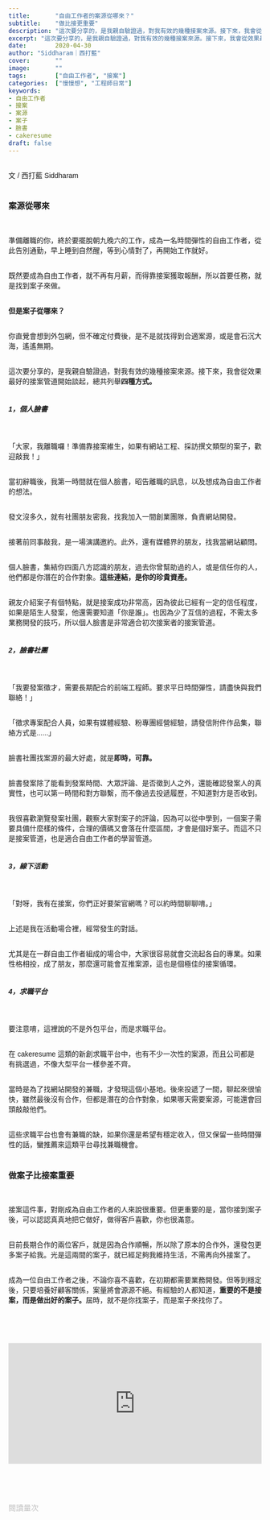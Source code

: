 ```yaml
---
title:       "自由工作者的案源從哪來？"
subtitle:    "做比接更重要"
description: "這次要分享的，是我親自驗證過，對我有效的幾種接案來源。接下來，我會從效果最好的接案管道開始談起，總共列舉四種方式..."
excerpt: "這次要分享的，是我親自驗證過，對我有效的幾種接案來源。接下來，我會從效果最好的接案管道開始談起，總共列舉四種方式..."
date:        2020-04-30
author: "Siddharam｜西打藍"
cover:       ""
image:       ""
tags:        ["自由工作者", "接案"]
categories:  ["慢慢想", "工程師日常"]
keywords:
- 自由工作者
- 接案
- 案源
- 案子
- 臉書
- cakeresume
draft: false
---
```


<article style="font-family: 'Noto Sans TC', '微軟正黑體', sans-serif; font-weight: 300;">

<br>文 / 西打藍 Siddharam<br><br>

<h3 class="article-h1-color">案源從哪來</h3><br>

準備離職的你，終於要擺脫朝九晚六的工作，成為一名時間彈性的自由工作者，從此告別通勤，早上睡到自然醒，等到心情對了，再開始工作就好。<br><br>

既然要成為自由工作者，就不再有月薪，而得靠接案獲取報酬，所以首要任務，就是找到案子來做。<br><br>

<b>但是案子從哪來？</b><br><br>

你直覺會想到外包網，但不確定付費後，是不是就找得到合適案源，或是會石沉大海，遙遙無期。<br><br>

這次要分享的，是我親自驗證過，對我有效的幾種接案來源。接下來，我會從效果最好的接案管道開始談起，總共列舉<b>四種方式。</b><br><br>

<h5 class="article-h1-color">1，個人臉書</h5><br>

「大家，我離職囉！準備靠接案維生，如果有網站工程、採訪撰文類型的案子，歡迎敲我！」<br><br>

當初辭職後，我第一時間就在個人臉書，昭告離職的訊息，以及想成為自由工作者的想法。<br><br>

發文沒多久，就有社團朋友密我，找我加入一間創業團隊，負責網站開發。<br><br>

接著前同事敲我，是一場演講邀約。此外，還有媒體界的朋友，找我當網站顧問。<br><br>

個人臉書，集結你四面八方認識的朋友，過去你曾幫助過的人，或是信任你的人，他們都是你潛在的合作對象。<b>這些連結，是你的珍貴資產。</b><br><br>

親友介紹案子有個特點，就是接案成功非常高，因為彼此已經有一定的信任程度，如果是陌生人發案，他還需要知道「你是誰」。也因為少了互信的過程，不需太多業務開發的技巧，所以個人臉書是非常適合初次接案者的接案管道。<br><br>

<h5 class="article-h1-color">2，臉書社團</h5><br>

「我要發案徵才，需要長期配合的前端工程師。要求平日時間彈性，請盡快與我們聯絡！」<br><br>

「徵求專案配合人員，如果有媒體經驗、粉專團經營經驗，請發信附件作品集，聯絡方式是......」<br><br>

臉書社團找案源的最大好處，就是<b>即時，可靠。</b><br><br>

臉書發案除了能看到發案時間、大眾評論、是否徵到人之外，還能確認發案人的真實性，也可以第一時間和對方聯繫，而不像過去投遞履歷，不知道對方是否收到。<br><br>

我很喜歡瀏覽發案社團，觀察大家對案子的評論，因為可以從中學到，一個案子需要具備什麼樣的條件，合理的價碼又會落在什麼區間，才會是個好案子。而這不只是接案管道，也是適合自由工作者的學習管道。<br><br>

<h5 class="article-h1-color">3，線下活動</h5><br>

「對呀，我有在接案，你們正好要架官網嗎？可以約時間聊聊唷。」<br><br>

上述是我在活動場合裡，經常發生的對話。<br><br>

尤其是在一群自由工作者組成的場合中，大家很容易就會交流起各自的專業。如果性格相投，成了朋友，那麼還可能會互推案源，這也是個極佳的接案循環。<br><br>


<h5 class="article-h1-color">4，求職平台</h5><br>

要注意唷，這裡說的不是外包平台，而是求職平台。<br><br>

在 cakeresume 這類的新創求職平台中，也有不少一次性的案源，而且公司都是有挑選過，不像大型平台一樣參差不齊。<br><br>

當時是為了找網站開發的兼職，才發現這個小基地。後來投遞了一間，聊起來很愉快，雖然最後沒有合作，但都是潛在的合作對象，如果哪天需要案源，可能還會回頭敲敲他們。<br><br>

這些求職平台也會有兼職的缺，如果你還是希望有穩定收入，但又保留一些時間彈性的話，蠻推薦來這類平台尋找兼職機會。<br><br>

<h3 class="article-h1-color">做案子比接案重要</h3><br>

接案這件事，對剛成為自由工作者的人來說很重要。但更重要的是，當你接到案子後，可以認認真真地把它做好，做得客戶喜歡，你也很滿意。</b><br><br>

目前長期合作的兩位客戶，就是因為合作順暢，所以除了原本的合作外，還發包更多案子給我。光是這兩間的案子，就已經足夠我維持生活，不需再向外接案了。<br><br>

成為一位自由工作者之後，不論你喜不喜歡，在初期都需要業務開發。但等到穩定後，只要培養好顧客關係，案量將會源源不絕。有經驗的人都知道，<b>重要的不是接案，而是做出好的案子。</b>屆時，就不是你找案子，而是案子來找你了。<br><br>

<br><iframe data-v-b66e9a5a="" src="https://button.like.co/in/embed/siddharam/button?referrer=https://matters.news/@Siddharam/%E8%87%AA%E7%94%B1%E5%B7%A5%E4%BD%9C%E8%80%85%E7%9A%84%E6%A1%88%E6%BA%90%E5%BE%9E%E5%93%AA%E4%BE%86-bafyreiep2hzkxchvkeuf33wnumd6ebd7kxmsdfl7etcsnrs7g4hunr33ye.html&amp;" frameborder="0" class="like-land lc-margin-top-64 lc-margin-bottom-32 lc-mobile"></iframe><br>

<style type="text/css">
    /* header.intro-header {
        background-image: url('{{ if .Params.image }}{{ .Params.image | relURL }}{{ else }}{{ .Site.Params.header_image | relURL}}{{ end }}')
    } */
    .like-land {
      margin-top: 30px;
      width: 100%;
      height: 240px;
    }
    @media screen and (max-width:380px){
      .like-land {
        height: 180px;
      }
    }
</style>
<br><br><br>

</article>

<div style="color: #bfbfbf; font-size: 15px;" id="busuanzi_container_page_pv">
  閱讀量<span id="busuanzi_value_page_pv"></span>次
</div>

<script src="../../js/post.js"></script>




